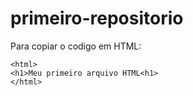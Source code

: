 # primeiro-repositorio

Para copiar o codigo em HTML:
```
<html>
<h1>Meu primeiro arquivo HTML<h1>
</html>
```
